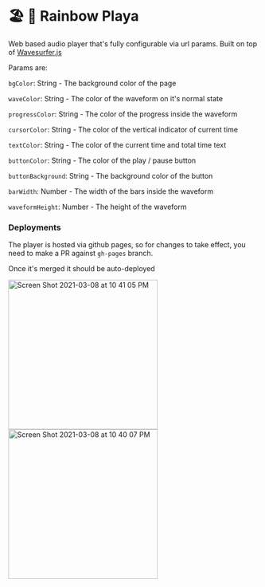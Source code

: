 # 🏖️  🎵 Rainbow Playa


Web based audio player that's fully configurable via url params. Built on top of [Wavesurfer.js](http://wavesurfer-js.org/)

Params are:

`bgColor`: String - The background color of the page

`waveColor`: String - The color of the waveform on it's normal state

`progressColor`: String - The color of the progress inside the waveform

`cursorColor`: String - The color of the vertical indicator of current time

`textColor`: String - The color of the current time and total time text

`buttonColor`: String - The color of the play / pause button

`buttonBackground`: String - The background color of the button

`barWidth`: Number - The width of the bars inside the waveform

`waveformHeight`: Number - The height of the waveform



### Deployments
The player is hosted via github pages, so for changes to take effect, you need to make a PR against `gh-pages` branch.

Once it's merged it should be auto-deployed 

<img width="300" alt="Screen Shot 2021-03-08 at 10 41 05 PM" src="https://user-images.githubusercontent.com/1247834/110416393-a8f8e900-8061-11eb-8af0-265c90ee9cf7.png"> <img width="300" alt="Screen Shot 2021-03-08 at 10 40 07 PM" src="https://user-images.githubusercontent.com/1247834/110416400-abf3d980-8061-11eb-9b1d-8774d5891afa.png">


